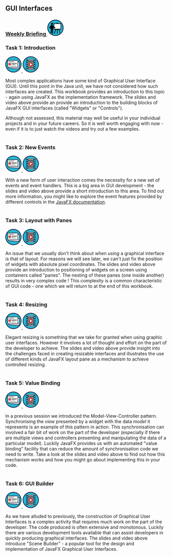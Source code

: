 ## GUI Interfaces
### <a href='https://web.microsoftstream.com/group/2ab518ed-5a83-4c36-bfef-c8a2bf702e79?view=videos' target='_blank'> Weekly Briefing ![](../../resources/icons/briefing.png) </a>
### Task 1: Introduction
 <a href='01%20Introduction/slides/segment-1.pdf' target='_blank'> ![](../../resources/icons/slides.png) </a> <a href='01%20Introduction/video/segment-1.mp4' target='_blank'> ![](../../resources/icons/video.png) </a>

Most complex applications have some kind of Graphical User Interface (GUI).
Until this point in the Java unit, we have not considered how such interfaces are created.
This workbook provides an introduction to this topic - again using JavaFX as the implementation framework.
The slides and video above provide an provide an introduction to the building blocks of
JavaFX GUI interfaces (called "Widgets" or "Controls").

Although not assessed, this material may well be useful in your individual projects and in
your future careers. So it is well worth engaging with now - even if it is to just watch
the videos and try out a few examples.  


# 
### Task 2: New Events
 <a href='02%20New%20Events/slides/segment-1.pdf' target='_blank'> ![](../../resources/icons/slides.png) </a> <a href='02%20New%20Events/video/segment-1.mp4' target='_blank'> ![](../../resources/icons/video.png) </a>

With a new form of user interaction comes the necessity for a new set of events
and event handlers. This is a big area in GUI development - the slides and video
above provide a short introduction to this area. To find out more information,
you might like to explore the event features provided by different controls in the
<a href="https://docs.oracle.com/javafx/2/api/javafx/scene/control/package-summary.html"
target="_blank">JavaFX documentation</a>.  


# 
### Task 3: Layout with Panes
 <a href='03%20Layout%20with%20Panes/slides/segment-1.pdf' target='_blank'> ![](../../resources/icons/slides.png) </a> <a href='03%20Layout%20with%20Panes/video/segment-1.mp4' target='_blank'> ![](../../resources/icons/video.png) </a>

An issue that we usually don't think about when _using_ a graphical interface is that of layout.
For reasons we will see later, we can't just fix the position of widgets with absolute pixel coordinates.
The slides and video above provide an introduction to positioning of widgets on a screen using containers
called "panes". The nesting of these panes (one inside another) results in very complex code !
This complexity is a common characteristic of GUI code - one which we will return to at the end of this workbook.  


# 
### Task 4: Resizing
 <a href='04%20Resizing/slides/segment-1.pdf' target='_blank'> ![](../../resources/icons/slides.png) </a> <a href='04%20Resizing/video/segment-1.mp4' target='_blank'> ![](../../resources/icons/video.png) </a>

Elegant resizing is something that we take for granted when using graphic user interfaces.
However it involves a lot of thought and effort on the part of the developer to achieve.
The slides and video above provide insight into the challenges faced in creating resizable
interfaces and illustrates the use of different kinds of JavaFX layout pane as a mechanism
to achieve controlled resizing.   


# 
### Task 5: Value Binding
 <a href='05%20Value%20Binding/slides/segment-1.pdf' target='_blank'> ![](../../resources/icons/slides.png) </a> <a href='05%20Value%20Binding/video/segment-1.mp4' target='_blank'> ![](../../resources/icons/video.png) </a>

In a previous session we introduced the Model-View-Controller pattern.
Synchronising the _view_ presented by a widget with the data _model_ it represents
is an example of this pattern in action. This synchronisation can involved a fair bit
of work on the part of the developer (especially if there are multiple views and controllers
presenting and manipulating the data of a particular model).
Luckily JavaFX provides us with an automated "value binding" facility that can reduce the
amount of synchronisation code we need to write. Take a look at the slides and video above
to find out how this mechanism works and how you might go about implementing this in your code.  


# 
### Task 6: GUI Builder
 <a href='06%20GUI%20Builder/slides/segment-1.pdf' target='_blank'> ![](../../resources/icons/slides.png) </a> <a href='06%20GUI%20Builder/video/segment-1.mp4' target='_blank'> ![](../../resources/icons/video.png) </a>

As we have alluded to previously, the construction of Graphical User Interfaces
is a complex activity that requires much work on the part of the developer.
The code produced is often extensive and monotonous. Luckily there are various
development tools available that can assist developers in quickly producing
graphical interfaces. The slides and video above introduce "Scene Builder" - 
a popular tool for the design and implementation of JavaFX Graphical User Interfaces.  


# 
